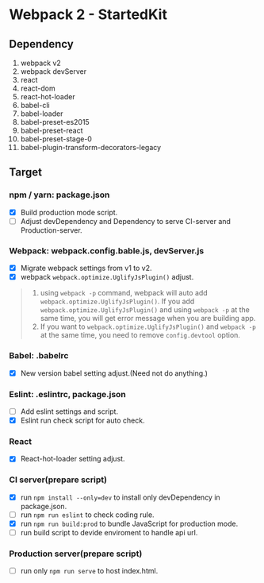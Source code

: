 # Webpack 2 - StartedKit

## Dependency

1. webpack v2
2. webpack devServer
3. react
4. react-dom
5. react-hot-loader
6. babel-cli
7. babel-loader
8. babel-preset-es2015
9. babel-preset-react
10. babel-preset-stage-0
11. babel-plugin-transform-decorators-legacy

## Target

### npm / yarn: package.json

- [x] Build production mode script.
- [ ] Adjust devDependency and Dependency to serve CI-server and Production-server.

### Webpack: webpack.config.bable.js, devServer.js

- [x] Migrate webpack settings from v1 to v2.
- [x] webpack ``` webpack.optimize.UglifyJsPlugin() ``` adjust.
 > 1. using ``` webpack -p ``` command, webpack will auto add ``` webpack.optimize.UglifyJsPlugin() ```. If you add ``` webpack.optimize.UglifyJsPlugin() ``` and using ``` webpack -p ``` at the same time, you will get error message when you are building app.
 > 2. If you want to ``` webpack.optimize.UglifyJsPlugin() ``` and ``` webpack -p ``` at the same time, you need to remove ``` config.devtool ``` option.

### Babel: .babelrc

- [x] New version babel setting adjust.(Need not do anything.)

### Eslint: .eslintrc, package.json

- [ ] Add eslint settings and script.
- [x] Eslint run check script for auto check.

### React

- [x] React-hot-loader setting adjust.

### CI server(prepare script)

- [x] run ``` npm install --only=dev ``` to install only devDependency in package.json.
- [ ] run ``` npm run eslint ``` to check coding rule.
- [x] run ``` npm run build:prod ``` to bundle JavaScript for production mode.
- [ ] run build script to devide enviroment to handle api url.

### Production server(prepare script)

- [ ] run only ``` npm run serve ``` to host index.html.
